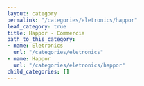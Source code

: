```yaml
---
layout: category
permalink: "/categories/eletronics/happor"
leaf_category: true
title: Happor - Commercia
path_to_this_category:
- name: Eletronics
  url: "/categories/eletronics"
- name: Happor
  url: "/categories/eletronics/happor"
child_categories: []
---
```


